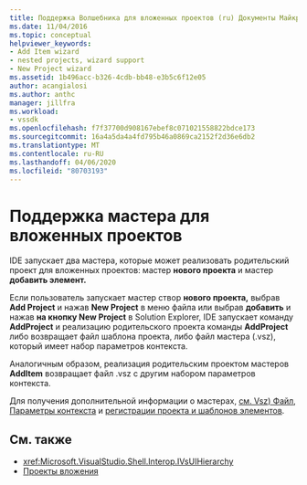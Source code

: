 ```yaml
---
title: Поддержка Волшебника для вложенных проектов (ru) Документы Майкрософт
ms.date: 11/04/2016
ms.topic: conceptual
helpviewer_keywords:
- Add Item wizard
- nested projects, wizard support
- New Project wizard
ms.assetid: 1b496acc-b326-4cdb-bb48-e3b5c6f12e05
author: acangialosi
ms.author: anthc
manager: jillfra
ms.workload:
- vssdk
ms.openlocfilehash: f7f37700d908167ebef8c071021558822bdce173
ms.sourcegitcommit: 16a4a5da4a4fd795b46a0869ca2152f2d36e6db2
ms.translationtype: MT
ms.contentlocale: ru-RU
ms.lasthandoff: 04/06/2020
ms.locfileid: "80703193"
---
```

# <a name="wizard-support-for-nested-projects"></a>Поддержка мастера для вложенных проектов
IDE запускает два мастера, которые может реализовать родительский проект для вложенных проектов: мастер **нового проекта** и мастер **добавить элемент.**

 Если пользователь запускает мастер створ **нового проекта,** выбрав **Add Project** и нажав **New Project** в меню файла или выбрав **добавить** и нажав **на кнопку New Project** в Solution Explorer, IDE запускает команду **AddProject** и реализацию родительского проекта команды **AddProject** либо возвращает файл шаблона проекта, либо файл мастера (.vsz), который имеет набор параметров контекста.

 Аналогичным образом, реализация родительским проектом мастеров **AddItem** возвращает файл .vsz с другим набором параметров контекста.

 Для получения дополнительной информации о мастерах, [см. Vsz) Файл](../../extensibility/internals/wizard-dot-vsz-file.md), [Параметры контекста](../../extensibility/internals/context-parameters.md) и [регистрации проекта и шаблонов элементов](../../extensibility/internals/registering-project-and-item-templates.md).

## <a name="see-also"></a>См. также
- <xref:Microsoft.VisualStudio.Shell.Interop.IVsUIHierarchy>
- [Проекты вложения](../../extensibility/internals/nesting-projects.md)
